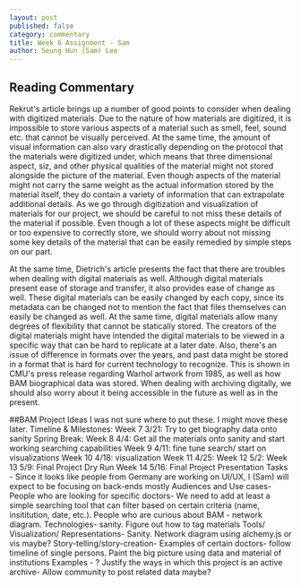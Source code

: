 ```yaml
---
layout: post
published: false
category: commentary
title: Week 6 Assignment - Sam
author: Seung Hun (Sam) Lee
---
```

## Reading Commentary

Rekrut's article brings up a number of good points to consider when dealing with digitized materials. Due to the nature of how materials are digitized, it is impossible to store various aspects of a material such as smell, feel, sound etc. that cannot be visually perceived. At the same time, the amount of visual information can also vary drastically depending on the protocol that the materials were digitized under, which means that three dimensional aspect, siz, and other physical qualities of the material might not stored alongside the picture of the material. Even though aspects of the material might not carry the same weight as the actual information stored by the material itself, they do contain a variety of information that can extrapolate additional details. As we go through digitization and visualization of materials for our project, we should be careful to not miss these details of the material if possible. Even though a lot of these aspects might be difficult or too expensive to correctly store, we should worry about not missing some key details of the material that can be easily remedied by simple steps on our part.

At the same time, Dietrich's article presents the fact that there are troubles when dealing with digital materials as well. Although digital materials present ease of storage and transfer, it also provides ease of change as well. These digital materials can be easily changed by each copy, since its metadata can be changed not to mention the fact that files themselves can easily be changed as well. At the same time, digital materials allow many degrees of flexibility that cannot be statically stored. The creators of the digital materials might have intended the digital materials to be viewed in a specific way that can be hard to replicate at a later date. Also, there's an issue of difference in formats over the years, and past data might be stored in a format that is hard for current technology to recognize. This is shown in CMU's press release regarding Warhol artwork from 1985, as well as how BAM biographical data was stored. When dealing with archiving digitally, we should also worry about it being accessible in the future as well as in the present.


##BAM Project Ideas
I was not sure where to put these. I might move these later.
Timeline & Milestones:
Week 7 3/21: Try to get biography data onto sanity
Spring Break:
Week 8  4/4: Get all the materials onto sanity and start working searching capabilities
Week 9 4/11: fine tune search/ start on visualizations
Week 10 4/18: visualization
Week 11 4/25: 
Week 12 5/2:
Week 13 5/9: Final Project Dry Run
Week 14 5/16: Final Project Presentation
Tasks - Since it looks like people from Germany are working on UI/UX, I (Sam) will expect to be focusing on back-ends mostly
Audiences and Use cases- People who are looking for specific doctors- We need to add at least a simple searching tool that can filter based on certain criteria (name, insititution, date, etc.). People who are curious about BAM - network diagram.
Technologies- sanity. Figure out how to tag materials
Tools/ Visualization/ Representations- Sanity. Network diagram using alchemy.js or vis maybe?
Story-telling/story-creation- Examples of certain doctors- follow timeline of single persons. Paint the big picture using data and material of institutions
Examples - ?
Justify the ways in which this project is an active archive- Allow community to post related data maybe?